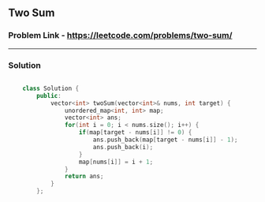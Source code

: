## Two Sum

### Problem Link - https://leetcode.com/problems/two-sum/

---

### Solution

```cpp

    class Solution {
        public:
            vector<int> twoSum(vector<int>& nums, int target) {
                unordered_map<int, int> map;
                vector<int> ans;
                for(int i = 0; i < nums.size(); i++) {
                    if(map[target - nums[i]] != 0) {
                        ans.push_back(map[target - nums[i]] - 1);
                        ans.push_back(i);
                    }
                    map[nums[i]] = i + 1;
                }
                return ans;
            }
        };
```
